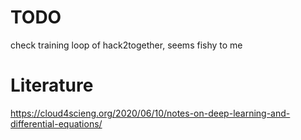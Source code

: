 # TODO
check training loop of hack2together, seems fishy to me

# Literature
https://cloud4scieng.org/2020/06/10/notes-on-deep-learning-and-differential-equations/